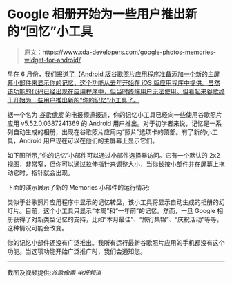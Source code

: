# Google 相册开始为一些用户推出新的“回忆”小工具

> 原文：<https://www.xda-developers.com/google-photos-memories-widget-for-android/>

早在 6 月份，我们[报道了【Android 版谷歌照片应用程序准备添加一个新的主屏幕小部件来显示你的记忆，这个功能从去年开始在 iOS 版应用程序中提供。虽然该功能的代码已经出现在应用程序中，但当时终端用户无法使用。但看起来谷歌终于开始为一些用户推出新的“你的记忆”小工具了。](https://www.xda-developers.com/google-photos-android-widget/)

据一个名为 [*谷歌像素*](https://t.me/googlepixels/3448?single) 的电报频道报道，你的记忆小工具已经向一些使用谷歌照片应用 v5.52.0.0387241369 的 Android 用户推出。对于初学者来说，记忆是一系列自动生成的相册，出现在谷歌照片应用内“照片”选项卡的顶部。有了新的小工具，Android 用户现在可以在他们的主屏幕上显示它们。

如下图所示,“你的记忆”小部件可以通过小部件选择器访问。它有一个默认的 2x2 视图，非常窄，但你可以通过拉伸指针来调整大小，当你长按小部件并在屏幕上拖动它时，指针就会出现。

下面的演示展示了新的 Memories 小部件的运行情况:

类似于谷歌照片应用程序中显示的记忆转盘，该小工具将显示自动生成的相册的幻灯片。目前，这个小工具只显示“本周”和“一年前”的记忆。然而，一旦 Google 相册获得了对新类型记忆的支持，比如“本月最佳”、“旅行集锦”、“庆祝活动”等等，这种情况可能会改变。

你的记忆小部件还没有广泛推出。我所有运行最新谷歌照片应用的手机都没有这个功能。当这项功能开始广泛推广时，我们会通知您。

* * *

截图及视频提供:*谷歌像素* *电报频道*